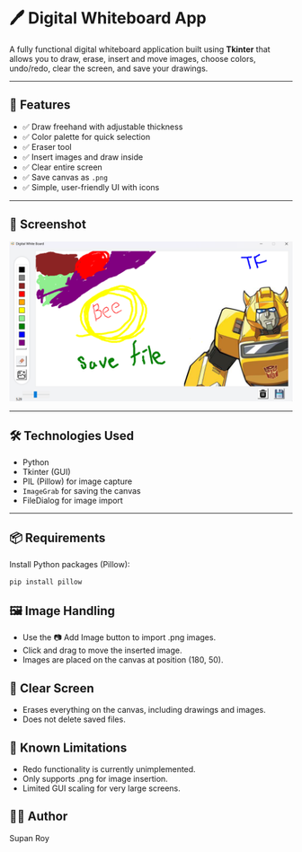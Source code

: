 # 🖊️ Digital Whiteboard App

A fully functional digital whiteboard application built using **Tkinter** that allows you to draw, erase, insert and move images, choose colors, undo/redo, clear the screen, and save your drawings.

---

## 🎯 Features

- ✅ Draw freehand with adjustable thickness
- ✅ Color palette for quick selection
- ✅ Eraser tool
- ✅ Insert images and draw inside
- ✅ Clear entire screen
- ✅ Save canvas as `.png` 
- ✅ Simple, user-friendly UI with icons

---

## 📸 Screenshot

![Screenshot](Preview.png)

---

## 🛠️ Technologies Used

- Python
- Tkinter (GUI)
- PIL (Pillow) for image capture
- `ImageGrab` for saving the canvas
- FileDialog for image import

---

## 📦 Requirements

Install Python packages (Pillow):

```bash
pip install pillow
```
## 🖼️ Image Handling
- Use the 📷 Add Image button to import .png images.
- Click and drag to move the inserted image.
- Images are placed on the canvas at position (180, 50).

## 🧼 Clear Screen
- Erases everything on the canvas, including drawings and images.
- Does not delete saved files.

## 📌 Known Limitations
- Redo functionality is currently unimplemented.
- Only supports .png for image insertion.
- Limited GUI scaling for very large screens.

## 👨‍💻 Author
Supan Roy

